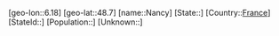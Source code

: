 ﻿---
location: [48.7,6.18]
type: City
tags:
- geo/City


SpocWebEntityId: 19230
isDeleted: false
confidential: public

---
[geo-lon::6.18]
[geo-lat::48.7]
[name::Nancy]
[State::]
[Country::[France](geo/Continent/Europe/France.md)]
[StateId::]
[Population::]
[Unknown::]

